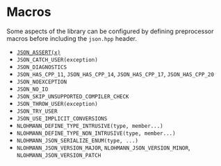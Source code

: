 # Macros

Some aspects of the library can be configured by defining preprocessor macros before including the `json.hpp` header.

- [`JSON_ASSERT(x)`](json_assert.md)
- `JSON_CATCH_USER(exception)`
- `JSON_DIAGNOSTICS`
- `JSON_HAS_CPP_11`, `JSON_HAS_CPP_14`, `JSON_HAS_CPP_17`, `JSON_HAS_CPP_20`
- `JSON_NOEXCEPTION`
- `JSON_NO_IO`
- `JSON_SKIP_UNSUPPORTED_COMPILER_CHECK`
- `JSON_THROW_USER(exception)`
- `JSON_TRY_USER`
- `JSON_USE_IMPLICIT_CONVERSIONS`
- `NLOHMANN_DEFINE_TYPE_INTRUSIVE(type, member...)`
- `NLOHMANN_DEFINE_TYPE_NON_INTRUSIVE(type, member...)`
- `NLOHMANN_JSON_SERIALIZE_ENUM(type, ...)`
- `NLOHMANN_JSON_VERSION_MAJOR`, `NLOHMANN_JSON_VERSION_MINOR`, `NLOHMANN_JSON_VERSION_PATCH`
